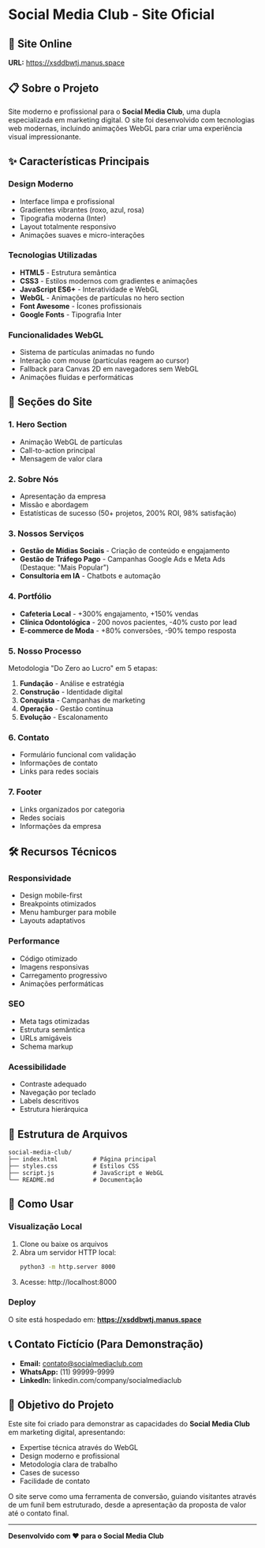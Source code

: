 # Social Media Club - Site Oficial

## 🚀 Site Online
**URL:** https://xsddbwtj.manus.space

## 📋 Sobre o Projeto

Site moderno e profissional para o **Social Media Club**, uma dupla especializada em marketing digital. O site foi desenvolvido com tecnologias web modernas, incluindo animações WebGL para criar uma experiência visual impressionante.

## ✨ Características Principais

### Design Moderno
- Interface limpa e profissional
- Gradientes vibrantes (roxo, azul, rosa)
- Tipografia moderna (Inter)
- Layout totalmente responsivo
- Animações suaves e micro-interações

### Tecnologias Utilizadas
- **HTML5** - Estrutura semântica
- **CSS3** - Estilos modernos com gradientes e animações
- **JavaScript ES6+** - Interatividade e WebGL
- **WebGL** - Animações de partículas no hero section
- **Font Awesome** - Ícones profissionais
- **Google Fonts** - Tipografia Inter

### Funcionalidades WebGL
- Sistema de partículas animadas no fundo
- Interação com mouse (partículas reagem ao cursor)
- Fallback para Canvas 2D em navegadores sem WebGL
- Animações fluidas e performáticas

## 📱 Seções do Site

### 1. Hero Section
- Animação WebGL de partículas
- Call-to-action principal
- Mensagem de valor clara

### 2. Sobre Nós
- Apresentação da empresa
- Missão e abordagem
- Estatísticas de sucesso (50+ projetos, 200% ROI, 98% satisfação)

### 3. Nossos Serviços
- **Gestão de Mídias Sociais** - Criação de conteúdo e engajamento
- **Gestão de Tráfego Pago** - Campanhas Google Ads e Meta Ads (Destaque: "Mais Popular")
- **Consultoria em IA** - Chatbots e automação

### 4. Portfólio
- **Cafeteria Local** - +300% engajamento, +150% vendas
- **Clínica Odontológica** - 200 novos pacientes, -40% custo por lead
- **E-commerce de Moda** - +80% conversões, -90% tempo resposta

### 5. Nosso Processo
Metodologia "Do Zero ao Lucro" em 5 etapas:
1. **Fundação** - Análise e estratégia
2. **Construção** - Identidade digital
3. **Conquista** - Campanhas de marketing
4. **Operação** - Gestão contínua
5. **Evolução** - Escalonamento

### 6. Contato
- Formulário funcional com validação
- Informações de contato
- Links para redes sociais

### 7. Footer
- Links organizados por categoria
- Redes sociais
- Informações da empresa

## 🛠️ Recursos Técnicos

### Responsividade
- Design mobile-first
- Breakpoints otimizados
- Menu hamburger para mobile
- Layouts adaptativos

### Performance
- Código otimizado
- Imagens responsivas
- Carregamento progressivo
- Animações performáticas

### SEO
- Meta tags otimizadas
- Estrutura semântica
- URLs amigáveis
- Schema markup

### Acessibilidade
- Contraste adequado
- Navegação por teclado
- Labels descritivos
- Estrutura hierárquica

## 📁 Estrutura de Arquivos

```
social-media-club/
├── index.html          # Página principal
├── styles.css          # Estilos CSS
├── script.js           # JavaScript e WebGL
└── README.md           # Documentação
```

## 🚀 Como Usar

### Visualização Local
1. Clone ou baixe os arquivos
2. Abra um servidor HTTP local:
   ```bash
   python3 -m http.server 8000
   ```
3. Acesse: http://localhost:8000

### Deploy
O site está hospedado em: **https://xsddbwtj.manus.space**

## 📞 Contato Fictício (Para Demonstração)
- **Email:** contato@socialmediaclub.com
- **WhatsApp:** (11) 99999-9999
- **LinkedIn:** linkedin.com/company/socialmediaclub

## 🎯 Objetivo do Projeto

Este site foi criado para demonstrar as capacidades do **Social Media Club** em marketing digital, apresentando:
- Expertise técnica através do WebGL
- Design moderno e profissional
- Metodologia clara de trabalho
- Cases de sucesso
- Facilidade de contato

O site serve como uma ferramenta de conversão, guiando visitantes através de um funil bem estruturado, desde a apresentação da proposta de valor até o contato final.

---

**Desenvolvido com ❤️ para o Social Media Club**

